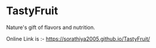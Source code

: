# TastyFruit
Nature's gift of flavors and nutrition.


Online Link is :- https://sorathiya2005.github.io/TastyFruit/
